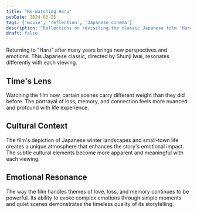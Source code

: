 ```yaml
---
title: "Re-watching Haru"
pubDate: 2024-03-25
tags: ['movie', 'reflection', 'Japanese cinema']
description: "Reflections on revisiting the classic Japanese film 'Haru' and its enduring impact."
draft: false
---
```


Returning to "Haru" after many years brings new perspectives and emotions. This Japanese classic, directed by Shunji Iwai, resonates differently with each viewing.

## Time's Lens

Watching the film now, certain scenes carry different weight than they did before. The portrayal of loss, memory, and connection feels more nuanced and profound with life experience.

## Cultural Context

The film's depiction of Japanese winter landscapes and small-town life creates a unique atmosphere that enhances the story's emotional impact. The subtle cultural elements become more apparent and meaningful with each viewing.

## Emotional Resonance

The way the film handles themes of love, loss, and memory continues to be powerful. Its ability to evoke complex emotions through simple moments and quiet scenes demonstrates the timeless quality of its storytelling.